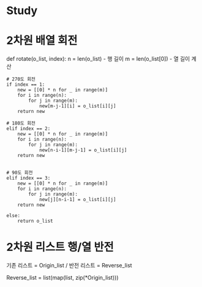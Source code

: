 # Study


# 2차원 배열 회전
def rotate(o_list, index):
    n = len(o_list) - 행 길이
    m = len(o_list[0]) - 열 길이 계산
    
    # 270도 회전
    if index == 1:
        new = [[0] * n for _ in range(m)]
        for i in range(n):
            for j in range(m):
                new[m-j-1][i] = o_list[i][j]
        return new
    
    # 180도 회전
    elif index == 2:
        new = [[0] * n for _ in range(m)]
        for i in range(n):
            for j in range(m):
                new[n-i-1][m-j-1] = o_list[i][j]
        return new
    
    
    # 90도 회전
    elif index == 3: 
        new = [[0] * n for _ in range(m)]
        for i in range(n):
            for j in range(m):
                new[j][n-i-1] = o_list[i][j]
        return new
    
    else:
        return o_list


# 2차원 리스트 행/열 반전
기존 리스트 = Origin_list / 반전 리스트 = Reverse_list

Reverse_list = list(map(list, zip(*Origin_list)))

